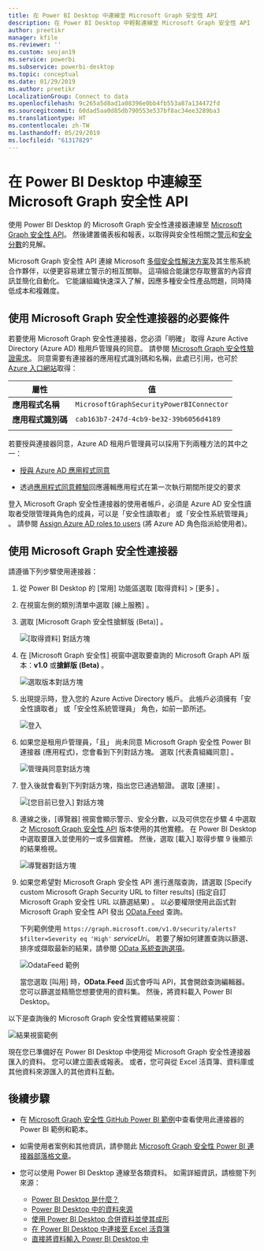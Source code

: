 ```yaml
---
title: 在 Power BI Desktop 中連線至 Microsoft Graph 安全性 API
description: 在 Power BI Desktop 中輕鬆連線至 Microsoft Graph 安全性 API
author: preetikr
manager: kfile
ms.reviewer: ''
ms.custom: seojan19
ms.service: powerbi
ms.subservice: powerbi-desktop
ms.topic: conceptual
ms.date: 01/29/2019
ms.author: preetikr
LocalizationGroup: Connect to data
ms.openlocfilehash: 9c265a5d8ad1a08396e0bb4fb553a87a134472fd
ms.sourcegitcommit: 60dad5aa0d85db790553e537bf8ac34ee3289ba3
ms.translationtype: HT
ms.contentlocale: zh-TW
ms.lasthandoff: 05/29/2019
ms.locfileid: "61317829"
---
```

# <a name="connect-to-the-microsoft-graph-security-api-in-power-bi-desktop"></a>在 Power BI Desktop 中連線至 Microsoft Graph 安全性 API

使用 Power BI Desktop 的 Microsoft Graph 安全性連接器連線至 [Microsoft Graph 安全性 API](https://aka.ms/graphsecuritydocs)。 然後建置儀表板和報表，以取得與安全性相關之[警示](https://docs.microsoft.com/graph/api/resources/alert?view=graph-rest-1.0)和[安全分數](https://docs.microsoft.com/graph/api/resources/securescores?view=graph-rest-beta)的見解。

Microsoft Graph 安全性 API 連線 Microsoft [多個安全性解決方案](https://aka.ms/graphsecurityalerts)及其生態系統合作夥伴，以便更容易建立警示的相互關聯。 這項組合能讓您存取豐富的內容資訊並簡化自動化。 它能讓組織快速深入了解，因應多種安全性產品問題，同時降低成本和複雜度。

## <a name="prerequisites-to-use-the-microsoft-graph-security-connector"></a>使用 Microsoft Graph 安全性連接器的必要條件

若要使用 Microsoft Graph 安全性連接器，您必須「明確」  取得 Azure Active Directory (Azure AD) 租用戶管理員的同意。 請參閱 [Microsoft Graph 安全性驗證需求](https://aka.ms/graphsecurityauth)。
同意需要有連接器的應用程式識別碼和名稱，此處已引用，也可於 [Azure 入口網站](https://portal.azure.com)取得：

| 屬性 | 值 |
|----------|-------|
| **應用程式名稱** | `MicrosoftGraphSecurityPowerBIConnector` |
| **應用程式識別碼** | `cab163b7-247d-4cb9-be32-39b6056d4189` |
|||

若要授與連接器同意，Azure AD 租用戶管理員可以採用下列兩種方法的其中之一：

* [授與 Azure AD 應用程式同意](https://docs.microsoft.com/azure/active-directory/develop/v2-permissions-and-consent)

* 透過[應用程式同意體驗](https://docs.microsoft.com/azure/active-directory/develop/application-consent-experience)回應邏輯應用程式在第一次執行期間所提交的要求
   
登入 Microsoft Graph 安全性連接器的使用者帳戶，必須是 Azure AD 安全性讀取者受限管理員角色的成員，可以是「安全性讀取者」  或「安全性系統管理員」  。 請參閱 [Assign Azure AD roles to users](https://docs.microsoft.com/graph/security-authorization#assign-azure-ad-roles-to-users) (將 Azure AD 角色指派給使用者)。

## <a name="using-the-microsoft-graph-security-connector"></a>使用 Microsoft Graph 安全性連接器

請遵循下列步驟使用連接器：

1. 從 Power BI Desktop 的 [常用]  功能區選取 [取得資料]   > [更多]  。
2. 在視窗左側的類別清單中選取 [線上服務]  。
3. 選取 [Microsoft Graph 安全性搶鮮版 (Beta)]  。

    ![[取得資料] 對話方塊](media/desktop-connect-graph-security/GetData.PNG)
    
4. 在 [Microsoft Graph 安全性]  視窗中選取要查詢的 Microsoft Graph API 版本：**v1.0** 或**搶鮮版 (Beta)** 。

    ![選取版本對話方塊](media/desktop-connect-graph-security/selectVersion.PNG)
    
5. 出現提示時，登入您的 Azure Active Directory 帳戶。 此帳戶必須擁有「安全性讀取者」  或「安全性系統管理員」  角色，如前一節所述。

    ![登入](media/desktop-connect-graph-security/SignIn.PNG) 
    
6. 如果您是租用戶管理員，「且」  尚未同意 Microsoft Graph 安全性 Power BI 連接器 (應用程式)，您會看到下列對話方塊。 選取 [代表貴組織同意]  。

    ![管理員同意對話方塊](media/desktop-connect-graph-security/AdminConsent.PNG)
    
7. 登入後就會看到下列對話方塊，指出您已通過驗證。 選取 [連接]  。

    ![[您目前已登入] 對話方塊](media/desktop-connect-graph-security/SignedIn.PNG)
    
8. 連線之後，[導覽器]  視窗會顯示警示、安全分數，以及可供您在步驟 4 中選取之 [Microsoft Graph 安全性 API](https://aka.ms/graphsecuritydocs) 版本使用的其他實體。 在 Power BI Desktop 中選取要匯入並使用的一或多個實體。 然後，選取 [載入]  取得步驟 9 後顯示的結果檢視。

    ![導覽器對話方塊](media/desktop-connect-graph-security/NavTable.PNG)
    
9. 如果您希望對 Microsoft Graph 安全性 API 進行進階查詢，請選取 [Specify custom Microsoft Graph Security URL to filter results] \(指定自訂 Microsoft Graph 安全性 URL 以篩選結果\)  。 以必要權限使用此函式對 Microsoft Graph 安全性 API 發出 [OData.Feed](https://docs.microsoft.com/power-bi/desktop-connect-odata) 查詢。

   下列範例使用 `https://graph.microsoft.com/v1.0/security/alerts?$filter=Severity eq 'High'` *serviceUri*。 若要了解如何建置查詢以篩選、排序或擷取最新的結果，請參閱 [OData 系統查詢選項](https://docs.microsoft.com/graph/query-parameters)。

   ![OdataFeed 範例](media/desktop-connect-graph-security/ODataFeed.PNG)
    
   當您選取 [叫用]  時，**OData.Feed** 函式會呼叫 API，其會開啟查詢編輯器。 您可以篩選並精簡您想要使用的資料集。 然後，將資料載入 Power BI Desktop。

以下是查詢後的 Microsoft Graph 安全性實體結果視窗：

   ![結果視窗範例](media/desktop-connect-graph-security/Result.PNG)
    

現在您已準備好在 Power BI Desktop 中使用從 Microsoft Graph 安全性連接器匯入的資料。 您可以建立圖表或報表。 或者，您可與從 Excel 活頁簿、資料庫或其他資料來源匯入的其他資料互動。

## <a name="next-steps"></a>後續步驟
* 在 [Microsoft Graph 安全性 GitHub Power BI 範例](https://aka.ms/graphsecuritypowerbiconnectorsamples)中查看使用此連接器的 Power BI 範例和範本。

* 如需使用者案例和其他資訊，請參閱此 [Microsoft Graph 安全性 Power BI 連接器部落格文章](https://aka.ms/graphsecuritypowerbiconnectorblogpost)。

* 您可以使用 Power BI Desktop 連線至各類資料。 如需詳細資訊，請檢閱下列來源：

    * [Power BI Desktop 是什麼？](desktop-what-is-desktop.md)
    * [Power BI Desktop 中的資料來源](desktop-data-sources.md)
    * [使用 Power BI Desktop 合併資料並使其成形](desktop-shape-and-combine-data.md)
    * [在 Power BI Desktop 中連接至 Excel 活頁簿](desktop-connect-excel.md)
    * [直接將資料輸入 Power BI Desktop 中](desktop-enter-data-directly-into-desktop.md)
